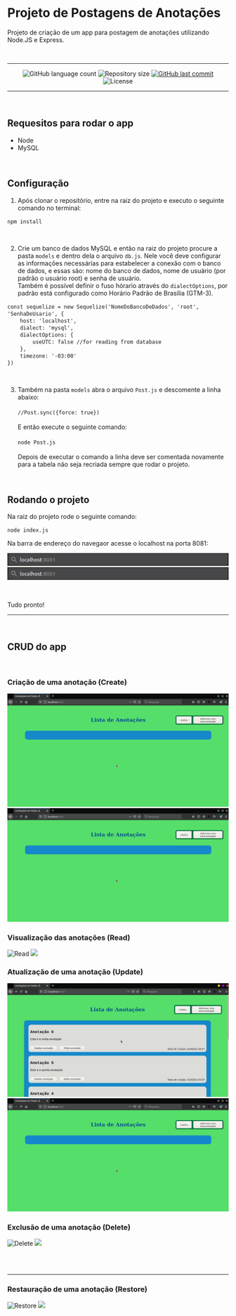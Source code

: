 # Projeto de Postagens de Anotações
Projeto de criação de um app para postagem de anotações utilizando Node.JS e Express.

<br/>

***

<p align="center">
  <img alt="GitHub language count" src="https://img.shields.io/github/languages/count/andreysena/projeto-postagem-anotacoes">

  <img alt="Repository size" src="https://img.shields.io/github/repo-size/andreysena/projeto-postagem-anotacoes">

  <a href="https://github.com/andreysena/projeto-postagem-anotacoescommits/master">
    <img alt="GitHub last commit" src="https://img.shields.io/github/last-commit/andreysena/projeto-postagem-anotacoes">
  </a>

  <img alt="License" src="https://img.shields.io/badge/license-MIT-brightgreen">
</p>

***

<br/>

## Requesitos para rodar o app

* Node
* MySQL

<br/>

## Configuração
1. Após clonar o repositório, entre na raiz do projeto e executo o seguinte comando no terminal:
```
npm install
```

<br/>

2. Crie um banco de dados MySQL e então na raiz do projeto procure a pasta ```models``` e dentro dela o arquivo ```db.js```. Nele você deve configurar as informações necessárias para estabelecer a conexão com o banco de dados, e essas são: nome do banco de dados, nome de usuário (por padrão o usuário root) e senha de usuário. <br/> Também é possível definir o fuso hórario através do ```dialectOptions```, por padrão está configurado como Horário Padrão de Brasília (GTM-3).

```
const sequelize = new Sequelize('NomeDoBancoDeDados', 'root', 'SenhaDeUsario', {
    host: 'localhost',
    dialect: 'mysql',
    dialectOptions: {
        useUTC: false //for reading from database
    },
    timezone: '-03:00'
})
```

<br/>

3. Também na pasta `models` abra o arquivo `Post.js` e descomente a linha abaixo:
<br/><br/>
`//Post.sync({force: true})`
<br/><br/>
E então execute o seguinte comando: 
<br/><br/>
`node Post.js`
<br/><br/>
Depois de executar o comando a linha deve ser comentada novamente para a tabela não seja recriada sempre que rodar o projeto.

<br>

## Rodando o projeto

Na raiz do projeto rode o seguinte comando:
```
node index.js
```
Na barra de endereço do navegaor acesse o localhost na porta 8081:

![localhost](https://github.com/andreysena/projeto-postagem-anotacoes/blob/main/media/img/barra-de-endereco.png)
<img src="./media/img/barra-de-endereco.png">

<br/>

Tudo pronto!

***

<br/>

## CRUD do app

<br/>

### Criação de uma anotação (Create) 
![Create](https://github.com/andreysena/projeto-postagem-anotacoes/blob/main/media/gifs/Create.gif)
<img src="./media/gifs/Create.gif">
<br/>

### Visualização das anotações (Read) 
![Read](https://github.com/andreysena/projeto-postagem-anotacoes/blob/main/media/gifs/Read.gif)
<img src="./media/gifs/Read.gif">
<br/>

### Atualização de uma anotação (Update) 
![Update](https://github.com/andreysena/projeto-postagem-anotacoes/blob/main/media/gifs/Update.gif)
<img src="./media/gifs/Create.gif">
<br/>

### Exclusão de uma anotação (Delete) 
![Delete](https://github.com/andreysena/projeto-postagem-anotacoes/blob/main/media/gifs/Delete.gif)
<img src="./media/gifs/Delete.gif">

<br/><br/>

***

### Restauração de uma anotação (Restore) 
![Restore](https://github.com/andreysena/projeto-postagem-anotacoes/blob/main/media/gifs/Restore.gif)
<img src="./media/gifs/Restore.gif">